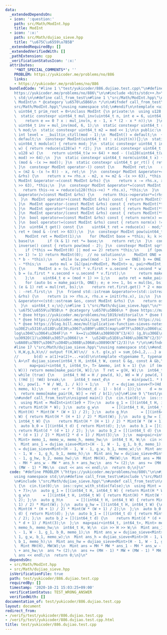 ```yaml
---
data:
  _extendedDependsOn:
  - icon: ':question:'
    path: src/Math/ModInt.hpp
    title: ModInt
  - icon: ':x:'
    path: src/Math/dujiao_sieve.hpp
    title: "\u675C\u6559\u7B5B"
  _extendedRequiredBy: []
  _extendedVerifiedWith: []
  _pathExtension: cpp
  _verificationStatusIcon: ':x:'
  attributes:
    '*NOT_SPECIAL_COMMENTS*': ''
    PROBLEM: https://yukicoder.me/problems/no/886
    links:
    - https://yukicoder.me/problems/no/886
  bundledCode: "#line 1 \"test/yukicoder/886.dujiao.test.cpp\"\n#define PROBLEM \"\
    https://yukicoder.me/problems/no/886\"\n\n#include <bits/stdc++.h>\nusing namespace\
    \ std;\n\n#define call_from_test\n#line 1 \"src/Math/ModInt.hpp\"\n/**\n * @title\
    \ ModInt\n * @category \u6570\u5B66\n */\n\n#ifndef call_from_test\n#line 8 \"\
    src/Math/ModInt.hpp\"\nusing namespace std;\n#endif\n\ntemplate <uint64_t mod,\
    \ uint64_t prim_root = 0>\nclass ModInt {\n private:\n  using u128 = __uint128_t;\n\
    \  static constexpr uint64_t mul_inv(uint64_t n, int e = 6, uint64_t x = 1) {\n\
    \    return e == 0 ? x : mul_inv(n, e - 1, x * (2 - x * n));\n  }\n  static constexpr\
    \ uint64_t inv = mul_inv(mod, 6, 1);\n  static constexpr uint64_t r2 = -u128(mod)\
    \ % mod;\n  static constexpr uint64_t m2 = mod << 1;\n\n public:\n  static constexpr\
    \ int level = __builtin_ctzll(mod - 1);\n  ModInt() = default;\n  ~ModInt() =\
    \ default;\n  constexpr ModInt(uint64_t n) : x(init(n)){};\n  static constexpr\
    \ uint64_t modulo() { return mod; }\n  static constexpr uint64_t init(uint64_t\
    \ w) { return reduce(u128(w) * r2); }\n  static constexpr uint64_t reduce(const\
    \ u128 w) {\n    return uint64_t(w >> 64) + mod - ((u128(uint64_t(w) * inv) *\
    \ mod) >> 64);\n  }\n  static constexpr uint64_t norm(uint64_t x) { return x -\
    \ (mod & -(x >= mod)); }\n  static constexpr uint64_t pr_rt() { return prim_root;\
    \ }\n  constexpr ModInt operator-() const {\n    ModInt ret;\n    return ret.x\
    \ = (m2 & -(x != 0)) - x, ret;\n  }\n  constexpr ModInt &operator+=(const ModInt\
    \ &rhs) {\n    return x += rhs.x - m2, x += m2 & -(x >> 63), *this;\n  }\n  constexpr\
    \ ModInt &operator-=(const ModInt &rhs) {\n    return x -= rhs.x, x += m2 & -(x\
    \ >> 63), *this;\n  }\n  constexpr ModInt &operator*=(const ModInt &rhs) {\n \
    \   return this->x = reduce(u128(this->x) * rhs.x), *this;\n  }\n  constexpr ModInt\
    \ &operator/=(const ModInt &rhs) {\n    return this->operator*=(rhs.inverse());\n\
    \  }\n  ModInt operator+(const ModInt &rhs) const { return ModInt(*this) += rhs;\
    \ }\n  ModInt operator-(const ModInt &rhs) const { return ModInt(*this) -= rhs;\
    \ }\n  ModInt operator*(const ModInt &rhs) const { return ModInt(*this) *= rhs;\
    \ }\n  ModInt operator/(const ModInt &rhs) const { return ModInt(*this) /= rhs;\
    \ }\n  bool operator==(const ModInt &rhs) const { return norm(x) == norm(rhs.x);\
    \ }\n  bool operator!=(const ModInt &rhs) const { return norm(x) != norm(rhs.x);\
    \ }\n  uint64_t get() const {\n    uint64_t ret = reduce(x) - mod;\n    return\
    \ ret + (mod & -(ret >> 63));\n  }\n  constexpr ModInt pow(uint64_t k) const {\n\
    \    ModInt ret = ModInt(1);\n    for (ModInt base = *this; k; k >>= 1, base *=\
    \ base)\n      if (k & 1) ret *= base;\n    return ret;\n  }\n  constexpr ModInt\
    \ inverse() const { return pow(mod - 2); }\n  constexpr ModInt sqrt() const {\n\
    \    if (*this == ModInt(0) || mod == 2) return *this;\n    if (pow((mod - 1)\
    \ >> 1) != 1) return ModInt(0);  // no solutions\n    ModInt ONE = 1, b(2), w(b\
    \ * b - *this);\n    while (w.pow((mod - 1) >> 1) == ONE) b += ONE, w = b * b\
    \ - *this;\n    auto mul = [&](pair<ModInt, ModInt> u, pair<ModInt, ModInt> v)\
    \ {\n      ModInt a = (u.first * v.first + u.second * v.second * w);\n      ModInt\
    \ b = (u.first * v.second + u.second * v.first);\n      return make_pair(a, b);\n\
    \    };\n    uint64_t e = (mod + 1) >> 1;\n    auto ret = make_pair(ONE, ModInt(0));\n\
    \    for (auto bs = make_pair(b, ONE); e; e >>= 1, bs = mul(bs, bs))\n      if\
    \ (e & 1) ret = mul(ret, bs);\n    return ret.first.get() * 2 < mod ? ret.first\
    \ : -ret.first;\n  }\n  friend std::istream &operator>>(std::istream &is, ModInt\
    \ &rhs) {\n    return is >> rhs.x, rhs.x = init(rhs.x), is;\n  }\n  friend std::ostream\
    \ &operator<<(std::ostream &os, const ModInt &rhs) {\n    return os << rhs.get();\n\
    \  }\n  uint64_t x;\n};\n#line 1 \"src/Math/dujiao_sieve.hpp\"\n/**\n * @title\
    \ \u675C\u6559\u7B5B\n * @category \u6570\u5B66\n * @see https://maspypy.com/yukicoder-no-886-direct\n\
    \ * @see https://yukicoder.me/problems/no/1019/editorial\n * @see https://en.wikipedia.org/wiki/M%C3%B6bius_inversion_formula\n\
    \ * @see https://yukicoder.me/wiki/sum_totient\n * @see https://oi-wiki.org/math/du/\n\
    \ * @see https://blog.bill.moe/multiplicative-function-sieves-notes/\n *  \u30E1\
    \u30E2\u5316\u518D\u5E30\u3067\u5B9F\u88C5(map\u4F7F\u3063\u3066\u308B\u306E\u3067\
    log\u304C\u3064\u304F)\n *  k==1\u306A\u3089O(N^(3/4)) (g,b\u306E\u8A08\u7B97\u91CF\
    \u3092O(1)\u3068\u3057\u3066)\n *  \u524D\u51E6\u7406\u3067N^(2/3)\u307E\u3067\
    \u8A08\u7B97\u3067\u304D\u308B\u306A\u3089O(N^(2/3))\n */\n\n#ifndef call_from_test\n\
    #line 17 \"src/Math/dujiao_sieve.hpp\"\nusing namespace std;\n#endif\n\n// input\
    \ H,W,g,b,k\n// output f(H,W)\n//  s.t. g(x,y) = sum_{d=1,2,...} a(d)f([x/d^k],[y/d^k])\n\
    //       b(d) = a(1)+a(2)+...+a(d)\n\ntemplate <typename T, typename G, typename\
    \ A>\nT dujiao_sieve(int64_t H, int64_t W, const G &g, const A &b,\n         \
    \      map<pair<int64_t, int64_t>, T> &memo, int k = 1) {\n  if (memo.count(make_pair(H,\
    \ W))) return memo[make_pair(H, W)];\n  T ret = g(H, W);\n  int64_t d = 2;\n \
    \ while (true) {\n    int64_t Hd = H / pow(d, k), Wd = W / pow(d, k);\n    if\
    \ (!Hd || !Wd) break;\n    int64_t next_d\n        = min(pow(1. * H / Hd, 1. /\
    \ k), pow(1. * W / Wd, 1. / k)) + 1;\n    T r = dujiao_sieve<T>(Hd, Wd, g, b,\
    \ memo, k);\n    ret -= r * (b(next_d - 1) - b(d - 1));\n    d = next_d;\n  }\n\
    \  return memo[make_pair(H, W)] = ret / b(1);\n}\n#line 9 \"test/yukicoder/886.dujiao.test.cpp\"\
    \n#undef call_from_test\n\nsigned main() {\n  cin.tie(0);\n  ios::sync_with_stdio(false);\n\
    \  using Mint = ModInt<int(1e9 + 7)>;\n  auto g_1 = [](int64_t H, int64_t W) {\
    \ return Mint(H * W); };\n  auto g_w\n      = [](int64_t H, int64_t W) { return\
    \ Mint(H) * Mint(W * (W + 1) / 2); };\n  auto g_h\n      = [](int64_t H, int64_t\
    \ W) { return Mint(H * (H + 1) / 2) * Mint(W); };\n  auto g_hw = [](int64_t H,\
    \ int64_t W) {\n    return Mint(H * (H + 1) / 2) * Mint(W * (W + 1) / 2);\n  };\n\
    \  auto b_0 = [](int64_t d) { return Mint(d); };\n  auto b_1 = [](int64_t d) {\
    \ return Mint(d * (d + 1) / 2); };\n  auto b_2 = [](int64_t d) {\n    return Mint(d\
    \ * (d + 1) / 2) * Mint(2 * d + 1) / Mint(3);\n  };\n  map<pair<int64_t, int64_t>,\
    \ Mint> memo_1, memo_w, memo_h, memo_hw;\n  int64_t H, W;\n  cin >> H >> W;\n\
    \  Mint ans_1 = dujiao_sieve<Mint>(H - 1, W - 1, g_1, b_0, memo_1);\n  Mint ans_w\
    \ = dujiao_sieve<Mint>(H - 1, W - 1, g_w, b_1, memo_w);\n  Mint ans_h = dujiao_sieve<Mint>(H\
    \ - 1, W - 1, g_h, b_1, memo_h);\n  Mint ans_hw = dujiao_sieve<Mint>(H - 1, W\
    \ - 1, g_hw, b_2, memo_hw);\n  Mint MH(H), MW(W);\n  Mint ans = MH * MW * ans_1\
    \ - MH * ans_w - MW * ans_h + ans_hw;\n  ans *= (2);\n  ans += (MH - 1) * MW +\
    \ (MW - 1) * MH;\n  cout << ans << endl;\n  return 0;\n}\n"
  code: "#define PROBLEM \"https://yukicoder.me/problems/no/886\"\n\n#include <bits/stdc++.h>\n\
    using namespace std;\n\n#define call_from_test\n#include \"src/Math/ModInt.hpp\"\
    \n#include \"src/Math/dujiao_sieve.hpp\"\n#undef call_from_test\n\nsigned main()\
    \ {\n  cin.tie(0);\n  ios::sync_with_stdio(false);\n  using Mint = ModInt<int(1e9\
    \ + 7)>;\n  auto g_1 = [](int64_t H, int64_t W) { return Mint(H * W); };\n  auto\
    \ g_w\n      = [](int64_t H, int64_t W) { return Mint(H) * Mint(W * (W + 1) /\
    \ 2); };\n  auto g_h\n      = [](int64_t H, int64_t W) { return Mint(H * (H +\
    \ 1) / 2) * Mint(W); };\n  auto g_hw = [](int64_t H, int64_t W) {\n    return\
    \ Mint(H * (H + 1) / 2) * Mint(W * (W + 1) / 2);\n  };\n  auto b_0 = [](int64_t\
    \ d) { return Mint(d); };\n  auto b_1 = [](int64_t d) { return Mint(d * (d + 1)\
    \ / 2); };\n  auto b_2 = [](int64_t d) {\n    return Mint(d * (d + 1) / 2) * Mint(2\
    \ * d + 1) / Mint(3);\n  };\n  map<pair<int64_t, int64_t>, Mint> memo_1, memo_w,\
    \ memo_h, memo_hw;\n  int64_t H, W;\n  cin >> H >> W;\n  Mint ans_1 = dujiao_sieve<Mint>(H\
    \ - 1, W - 1, g_1, b_0, memo_1);\n  Mint ans_w = dujiao_sieve<Mint>(H - 1, W -\
    \ 1, g_w, b_1, memo_w);\n  Mint ans_h = dujiao_sieve<Mint>(H - 1, W - 1, g_h,\
    \ b_1, memo_h);\n  Mint ans_hw = dujiao_sieve<Mint>(H - 1, W - 1, g_hw, b_2, memo_hw);\n\
    \  Mint MH(H), MW(W);\n  Mint ans = MH * MW * ans_1 - MH * ans_w - MW * ans_h\
    \ + ans_hw;\n  ans *= (2);\n  ans += (MH - 1) * MW + (MW - 1) * MH;\n  cout <<\
    \ ans << endl;\n  return 0;\n}\n"
  dependsOn:
  - src/Math/ModInt.hpp
  - src/Math/dujiao_sieve.hpp
  isVerificationFile: true
  path: test/yukicoder/886.dujiao.test.cpp
  requiredBy: []
  timestamp: '2020-10-21 15:03:25+09:00'
  verificationStatus: TEST_WRONG_ANSWER
  verifiedWith: []
documentation_of: test/yukicoder/886.dujiao.test.cpp
layout: document
redirect_from:
- /verify/test/yukicoder/886.dujiao.test.cpp
- /verify/test/yukicoder/886.dujiao.test.cpp.html
title: test/yukicoder/886.dujiao.test.cpp
---
```

